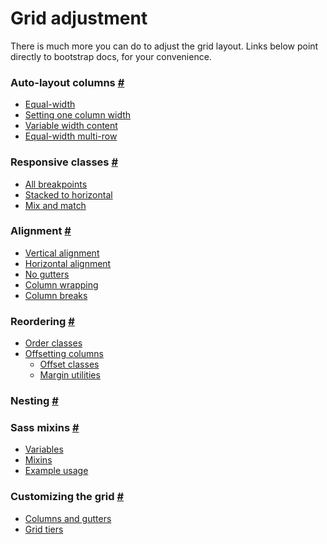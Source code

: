 # Grid adjustment

There is much more you can do to adjust the grid layout. Links below point directly to bootstrap docs, for your convenience.

### Auto-layout columns [#][0]
* [Equal-width][1]
* [Setting one column width][2]
* [Variable width content][3]
* [Equal-width multi-row][4]


### Responsive classes [#][5]
* [All breakpoints][6]
* [Stacked to horizontal][7]
* [Mix and match][8]


### Alignment [#][9]
* [Vertical alignment][10]
* [Horizontal alignment][11]
* [No gutters][12]
* [Column wrapping][13]
* [Column breaks][14]


### Reordering [#][15]
* [Order classes][16]
* [Offsetting columns][17]
  * [Offset classes][18]
  * [Margin utilities][19]


### Nesting [#][20]


### Sass mixins [#][21]
* [Variables][22]
* [Mixins][23]
* [Example usage][24]


### Customizing the grid [#][25]
* [Columns and gutters][26]
* [Grid tiers][27]

[0]: https://getbootstrap.com/docs/4.0/layout/grid/#auto-layout-columns
[1]: https://getbootstrap.com/docs/4.0/layout/grid/#equal-width
[2]: https://getbootstrap.com/docs/4.0/layout/grid/#setting-one-column-width
[3]: https://getbootstrap.com/docs/4.0/layout/grid/#variable-width-content
[4]: https://getbootstrap.com/docs/4.0/layout/grid/#equal-width-multi-row
[5]: https://getbootstrap.com/docs/4.0/layout/grid/#responsive-classes
[6]: https://getbootstrap.com/docs/4.0/layout/grid/#all-breakpoints
[7]: https://getbootstrap.com/docs/4.0/layout/grid/#stacked-to-horizontal
[8]: https://getbootstrap.com/docs/4.0/layout/grid/#mix-and-match
[9]: https://getbootstrap.com/docs/4.0/layout/grid/#alignment
[10]: https://getbootstrap.com/docs/4.0/layout/grid/#vertical-alignment
[11]: https://getbootstrap.com/docs/4.0/layout/grid/#horizontal-alignment
[12]: https://getbootstrap.com/docs/4.0/layout/grid/#no-gutters
[13]: https://getbootstrap.com/docs/4.0/layout/grid/#column-wrapping
[14]: https://getbootstrap.com/docs/4.0/layout/grid/#column-breaks
[15]: https://getbootstrap.com/docs/4.0/layout/grid/#reordering
[16]: https://getbootstrap.com/docs/4.0/layout/grid/#order-classes
[17]: https://getbootstrap.com/docs/4.0/layout/grid/#offsetting-columns
[18]: https://getbootstrap.com/docs/4.0/layout/grid/#offset-classes
[19]: https://getbootstrap.com/docs/4.0/layout/grid/#margin-utilities
[20]: https://getbootstrap.com/docs/4.0/layout/grid/#nesting
[21]: https://getbootstrap.com/docs/4.0/layout/grid/#sass-mixins
[22]: https://getbootstrap.com/docs/4.0/layout/grid/#variables
[23]: https://getbootstrap.com/docs/4.0/layout/grid/#mixins
[24]: https://getbootstrap.com/docs/4.0/layout/grid/#example-usage
[25]: https://getbootstrap.com/docs/4.0/layout/grid/#customizing-the-grid
[26]: https://getbootstrap.com/docs/4.0/layout/grid/#columns-and-gutters
[27]: https://getbootstrap.com/docs/4.0/layout/grid/#grid-tiers